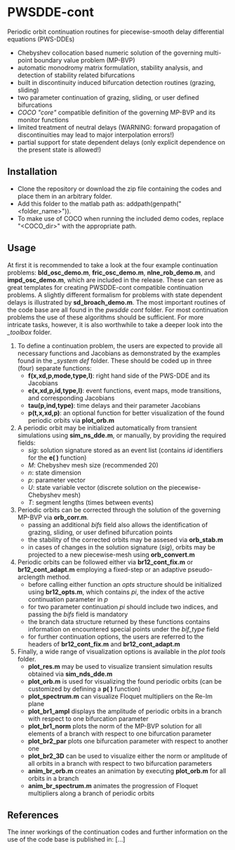 # PWSDDE-cont
Periodic orbit continuation routines for piecewise-smooth delay differential equations (PWS-DDEs)
- Chebyshev collocation based numeric solution of the governing multi-point boundary value problem (MP-BVP)
- automatic monodromy matrix formulation, stability analysis, and detection of stability related bifurcations
- built in discontinuity induced bifurcation detection routines (grazing, sliding)
- two parameter continuation of grazing, sliding, or user defined bifurcations
- *COCO "core"* compatible definition of the governing MP-BVP and its monitor functions
- limited treatment of neutral delays (WARNING: forward propagation of discontinuities may lead to major interpolation errors!)
- partial support for state dependent delays (only explicit dependence on the present state is allowed!)

## Installation
- Clone the repository or download the zip file containing the codes and place them in an arbitrary folder.
- Add this folder to the matlab path as: addpath(genpath("<folder_name>")).
- To make use of COCO when running the included demo codes, replace "<COCO_dir>" with the appropriate path.

## Usage
At first it is recommended to take a look at the four example continuation problems: **bld_osc_demo.m**, **fric_osc_demo.m**, **nlne_rob_demo.m**, and **impd_osc_demo.m**, which are included in the release. These can serve as great templates for creating PWSDDE-cont compatible continuation problems. A slightly different formalism for problems with state dependent delays is illustrated by **sd_broach_demo.m**. The most important routines of the code base are all found in the *pwsdde cont* folder. For most continuation problems the use of these algorithms should be sufficient. For more intricate tasks, however, it is also worthwhile to take a deeper look into the *_toolbox* folder.

1) To define a continuation problem, the users are expected to provide all necessary functions and Jacobians as demonstrated by the examples found in the *_system def* folder. These should be coded up in three (four) separate functions:
    - **f(x,xd,p,mode,type,l)**: right hand side of the PWS-DDE and its Jacobians
    - **e(x,xd,p,id,type,l)**: event functions, event maps, mode transitions, and corresponding Jacobians
    - **tau(p,ind,type)**: time delays and their parameter Jacobians
    - **p(t,x,xd,p)**: an optional function for better visualization of the found periodic orbits via **plot_orb.m**
2) A periodic orbit may be initialized automatically from transient simulations using **sim_ns_dde.m**, or manually, by providing the required fields:
    - *sig*: solution signature stored as an event list (contains *id* identifiers for the **e( )** function)
    - *M*: Chebyshev mesh size (recommended 20)
    - *n*: state dimension
    - *p*: parameter vector
    - *U*: state variable vector (discrete solution on the piecewise-Chebyshev mesh)
    - *T*: segment lengths (times between events)
3) Periodic orbits can be corrected through the solution of the governing MP-BVP via **orb_corr.m**.
    - passing an additional *bifs* field also allows the identification of grazing, sliding, or user defined bifurcation points
    - the stability of the corrected orbits may be assesed via **orb_stab.m**
    - in cases of changes in the solution signature (*sig*), orbits may be projected to a new piecewise-mesh using **orb_convert.m**
4)  Periodic orbits can be followed either via **br12_cont_fix.m** or **br12_cont_adapt.m** employing a fixed-step or an adaptive pseudo-arclength method.
    - before calling either function an *opts* structure should be initialized using **br12_opts.m**, which contains *pi*, the index of the active continuation parameter in *p* 
    - for two parameter continuation *pi* should include two indices, and passing the *bifs* field is mandatory
    - the branch data structure returned by these functions contains information on encountered special points under the *bif_type* field
    - for further continuation options, the users are referred to the headers of **br12_cont_fix.m** and **br12_cont_adapt.m**
5) Finally, a wide range of visualization options is available in the *plot tools* folder.
    - **plot_res.m** may be used to visualize transient simulation results obtained via **sim_nds_dde.m**
    - **plot_orb.m** is used for visualizing the found periodic orbits (can be customized by defining a **p( )** function)
    - **plot_spectrum.m** can visualize Floquet multipliers on the Re-Im plane
    - **plot_br1_ampl** displays the amplitude of periodic orbits in a branch with respect to one bifurcation parameter
    - **plot_br1_norm** plots the norm of the MP-BVP solution for all elements of a branch with respect to one bifurcation parameter
    - **plot_br2_par** plots one bifurcation parameter with respect to another one
    - **plot_br2_3D** can be used to visualize either the norm or amplitude of all orbits in a branch with respect to two bifurcation parameters
    - **anim_br_orb.m** creates an animation by executing **plot_orb.m** for all orbits in a branch
    - **anim_br_spectrum.m** animates the progression of Floquet multipliers along a branch of periodic orbits

## References

The inner workings of the continuation codes and further information on the use of the code base is published in: [...]
